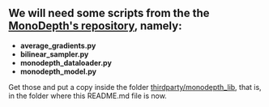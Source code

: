 ## We will need some scripts from the the [MonoDepth's repository](https://github.com/mrharicot/monodepth), namely:

* **average_gradients.py** 
* **bilinear_sampler.py** 
* **monodepth_dataloader.py** 
* **monodepth_model.py** 

Get those and put a copy inside the folder [thirdparty/monodepth_lib](thirdparty/monodepth_lib), that is, in the folder where this README.md file is now.
